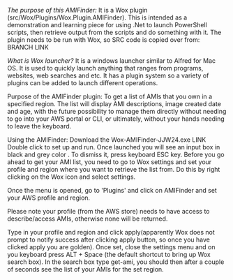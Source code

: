 *The purpose of this AMIFinder:*
It is a Wox plugin (src/Wox/Plugins/Wox.Plugin.AMIFinder).
This is intended as a demonstration and learning piece for using .Net to launch PowerShell scripts, then retrieve output from the scripts and do something with it.
The plugin needs to be run with Wox, so SRC code is copied over from: BRANCH LINK


*What is Wox launcher?*
It is a windows launcher similar to Alfred for Mac OS.
It is used to quickly launch anything that ranges from programs, websites, web searches and etc.
It has a plugin system so a variety of plugins can be added to launch different operations.

Purpose of the AMIFinder plugin:
To get a list of AMIs that you own in a specified region. The list will display AMI descriptions, image created date and age, with the future possibility to manage them directly without needing to go into your AWS portal or CLI, or ultimately, without your hands needing to leave the keyboard.

Using the AMIFinder:
Download the Wox-AMIFinder-JJW24.exe LINK
Double click to set up and run.
Once launched you will see an input box in black and grey color . To dismiss it, press keyboard ESC key.
Before you go ahead to get your AMI list, you need to go to Wox settings and set your profile and region where you want to retrieve the list from. Do this by right clicking on the Wox icon and select settings. 

Once the menu is opened, go to 'Plugins' and click on AMIFinder and set your AWS profile and region. 

Please note your profile (from the AWS store) needs to have access to describe/access AMIs, otherwise none will be returned.

Type in your profile and region and click apply(apparently Wox does not prompt to notify success after clicking apply button, so once you have clicked apply you are golden). Once set, close the settings menu and on you keyboard press ALT + Space (the default shortcut to bring up Wox search box). In the search box type get-ami, you should then after a couple of seconds see the list of your AMIs for the set region.
